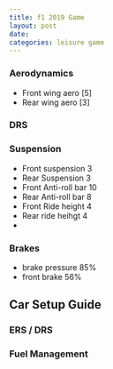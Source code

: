 ```yaml
---
title: f1 2019 Game
layout: post
date: 
categories: leisure game
---
```



### Aerodynamics  
  
- Front wing aero [5]
- Rear wing aero [3]

### DRS  

  
### Suspension
  
- Front suspension 3
- Rear Suspension 3
- Front Anti-roll bar 10
- Rear Anti-roll bar 8
- Front Ride height 4
- Rear ride heihgt 4
- 

  
### Brakes
  
- brake pressure 85%
- front brake 56%

### 

## Car Setup Guide


### ERS / DRS

### Fuel Management

